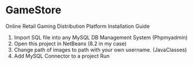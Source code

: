 # GameStore
Online Retail Gaming Distribution Platform
Installation Guide
1)  Import SQL file into any MySQL DB Management System (Phpmyadmin)
2)  Open this project in NetBeans (8.2 in my case)
3)  Change path of images to path with your own username. (JavaClasses)
4)  Add MySQL Connector to a project
Run
